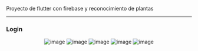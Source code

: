 Proyecto de flutter con firebase y reconocimiento de plantas
<hr>
<h3>Login</h3>
<div style="text-align:center;">
  <img src="flutter_proyecto/assets/images/app-login-flutter.PNG" alt="image">
  <img src="flutter_proyecto/assets/images/app-register-flutter.PNG" alt="image">
  <img src="flutter_proyecto/assets/images/app-home-flutter.PNG" alt="image">
  <img src="flutter_proyecto/assets/images/app-reconocimiento-flutter.PNG" alt="image">
  <img src="flutter_proyecto/assets/images/app-listado-flutter.PNG" alt="image">
</div>
